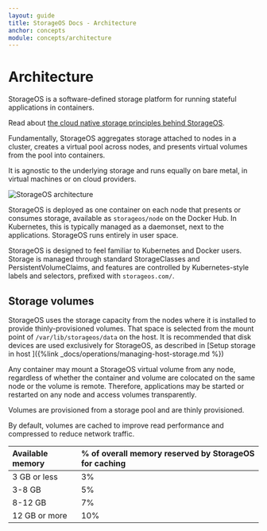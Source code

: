 ```yaml
---
layout: guide
title: StorageOS Docs - Architecture
anchor: concepts
module: concepts/architecture
---
```


# Architecture

StorageOS is a software-defined storage platform for running stateful
applications in containers.

Read about [the cloud native storage principles behind
StorageOS](https://storageos.com/storageos-cloud-native-storage).

Fundamentally, StorageOS aggregates storage attached to nodes in a cluster,
creates a virtual pool across nodes, and presents virtual volumes from the pool
into containers.

It is agnostic to the underlying storage and runs equally on
bare metal, in virtual machines or on cloud providers.

![StorageOS architecture](/images/docs/concepts/architecture.png)

StorageOS is deployed as one container on each node that presents or consumes
storage, available as `storageos/node` on the Docker Hub. In Kubernetes,
this is typically managed as a daemonset, next
to the applications. StorageOS runs entirely in user space.

StorageOS is designed to feel familiar to Kubernetes and Docker users. Storage
is managed through standard StorageClasses and PersistentVolumeClaims, and
features are controlled by Kubernetes-style labels and selectors, prefixed with
`storageos.com/`.

## Storage volumes

StorageOS uses the storage capacity from the nodes where it is installed to
provide thinly-provisioned volumes. That space is selected from the mount point
of `/var/lib/storageos/data` on the host. It is recommended that disk devices
are used exclusively for StorageOS, as described in [Setup storage in host
]({%link _docs/operations/managing-host-storage.md %})

Any container may mount a StorageOS virtual volume from any node, regardless of
whether the container and volume are colocated on the same node or the volume is
remote. Therefore, applications may be started or restarted on any node and
access volumes transparently.

Volumes are provisioned from a storage pool and are thinly provisioned.

By default, volumes are cached to improve read performance and compressed to
reduce network traffic.

| Available memory   | % of overall memory reserved by StorageOS for caching |
|:-------------------|:---------------------|
| 3 GB or less       | 3%                   |
| 3-8 GB             | 5%                   |
| 8-12 GB            | 7%                   |
| 12 GB or more      | 10%                  |



